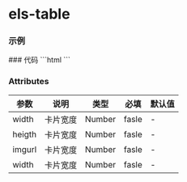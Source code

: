 # els-table
### 示例
<els-form />
### 代码
```html
<els-form />
```

### Attributes
| 参数| 说明| 类型| 必填| 默认值
| ----| ----| ----| ----| ----| 
| width| 卡片宽度| Number| fasle| -| 
| heigth| 卡片宽度| Number| fasle| -| 
| imgurl| 卡片宽度| Number| fasle| -| 
| width| 卡片宽度| Number| fasle|-|